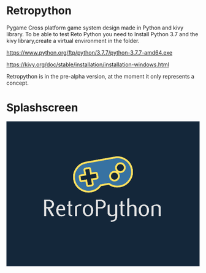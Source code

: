 # Retropython
 Pygame Cross platform game system design made in Python and kivy library.
To be able to test Reto Python you need to Install Python 3.7 and the kivy library,create a virtual environment in the folder.

https://www.python.org/ftp/python/3.7.7/python-3.7.7-amd64.exe

https://kivy.org/doc/stable/installation/installation-windows.html

Retropython is in the pre-alpha version, at the moment it only represents a concept.

<h1><strong>Splashscreen</strong></h1>


![alt text](https://github.com/Ronellyson/Retropython/blob/master/Retropython/SplashScreen.png)
